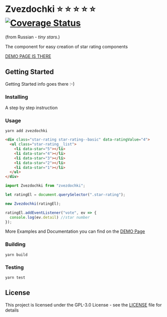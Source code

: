# Zvezdochki :star: :star: :star: :star: :star: [![Coverage Status](https://coveralls.io/repos/github/pcvg/zvezdochki/badge.svg?branch=master)](https://coveralls.io/github/pcvg/zvezdochki?branch=master)
 (from Russian - _tiny stars_.)

The component for easy creation of star rating components

[DEMO PAGE IS THERE](https://pcvg.github.io/zvezdochki/)

## Getting Started

Getting Started info goes there :-)

### Installing

A step by step instruction

### Usage

```
yarn add zvezdochki
```

```html
<div class="star-rating star-rating--basic" data-ratingValue="4">
  <ul class="star-rating__list">
    <li data-star="5"></li>
    <li data-star="4"></li>
    <li data-star="3"></li>
    <li data-star="2"></li>
    <li data-star="1"></li>
  </ul>
</div>
```

```javascript
import Zvezdochki from "zvezdochki";

let ratingEl = document.querySelector(".star-rating");

new Zvezdochki(ratingEl);

ratingEl.addEventListener("vote", ev => {
  console.log(ev.detail) //star number
});
```

More Examples and Documentation you can find on the [DEMO Page](https://pcvg.github.io/zvezdochki/)

### Building

```yarn build```


### Testing

```yarn test```

## License

This project is licensed under the GPL-3.0 License - see the [LICENSE](LICENSE) file for details

